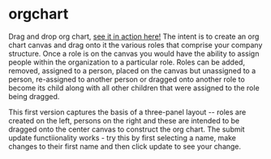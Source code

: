 # orgchart
Drag and drop org chart, [see it in action here!](https://gregbabcock.github.io/orgchart/) The intent is to create an org chart canvas and drag onto it the various roles that comprise your company structure. Once a role is on the canvas you would have the ability to assign people within the organization to a particular role. Roles can be added, removed, assigned to a person, placed on the canvas but unassigned to a person, re-assigned to another person or dragged onto another role to become its child along with all other children that were assigned to the role being dragged.

This first version captures the basis of a three-panel layout -- roles are created on the left, persons on the right and these are intended to be dragged onto the center canvas to construct the org chart. The submit update functiionality works - try this by first selecting a name, make changes to their first name and then click update to see your change.



